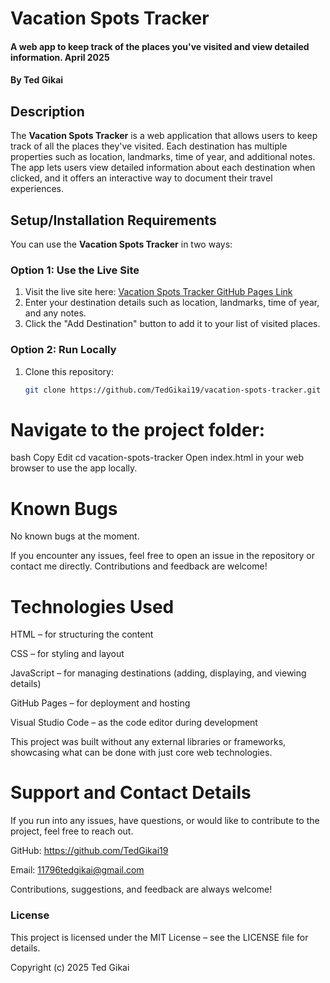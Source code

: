 # Vacation Spots Tracker  
#### A web app to keep track of the places you've visited and view detailed information. April 2025  
#### By **Ted Gikai**

## Description  
The **Vacation Spots Tracker** is a web application that allows users to keep track of all the places they've visited. Each destination has multiple properties such as location, landmarks, time of year, and additional notes. The app lets users view detailed information about each destination when clicked, and it offers an interactive way to document their travel experiences.

## Setup/Installation Requirements

You can use the **Vacation Spots Tracker** in two ways:

### Option 1: Use the Live Site
1. Visit the live site here: [Vacation Spots Tracker GitHub Pages Link](https://tedgikai19.github.io/vacation-spots-tracker/)  
2. Enter your destination details such as location, landmarks, time of year, and any notes.
3. Click the "Add Destination" button to add it to your list of visited places.

### Option 2: Run Locally
1. Clone this repository:
   ```bash
   git clone https://github.com/TedGikai19/vacation-spots-tracker.git
# Navigate to the project folder:

bash
Copy
Edit
cd vacation-spots-tracker
Open index.html in your web browser to use the app locally.

# Known Bugs
No known bugs at the moment.

If you encounter any issues, feel free to open an issue in the repository or contact me directly. Contributions and feedback are welcome!

# Technologies Used
HTML – for structuring the content

CSS – for styling and layout

JavaScript – for managing destinations (adding, displaying, and viewing details)

GitHub Pages – for deployment and hosting

Visual Studio Code – as the code editor during development

This project was built without any external libraries or frameworks, showcasing what can be done with just core web technologies.

# Support and Contact Details
If you run into any issues, have questions, or would like to contribute to the project, feel free to reach out.

GitHub: https://github.com/TedGikai19

Email: 11796tedgikai@gmail.com

Contributions, suggestions, and feedback are always welcome!

### License
This project is licensed under the MIT License – see the LICENSE file for details.

Copyright (c) 2025 Ted Gikai




